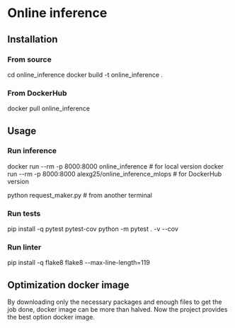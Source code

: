 # Online inference

## Installation

### From source

cd online_inference
docker build -t online_inference .

### From DockerHub

docker pull online_inference

## Usage

### Run inference

docker run --rm -p 8000:8000 online_inference               # for local version
docker run --rm -p 8000:8000 alexg25/online_inference_mlops # for DockerHub version

python request_maker.py  # from another terminal

### Run tests

pip install -q pytest pytest-cov
python -m pytest . -v --cov

### Run linter

pip install -q flake8
flake8 --max-line-length=119

## Optimization docker image

By downloading only the necessary packages and enough files to get the job done, docker image can be more than halved. Now the project provides the best option docker image.